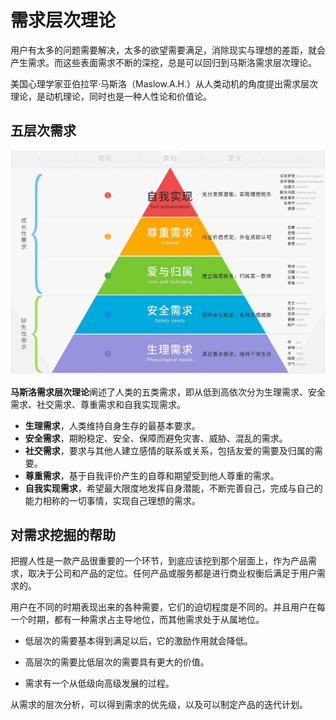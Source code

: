 # 需求层次理论

用户有太多的问题需要解决，太多的欲望需要满足，消除现实与理想的差距，就会产生需求。而这些表面需求不断的深挖，总是可以回归到马斯洛需求层次理论。

美国心理学家亚伯拉罕·马斯洛（Maslow.A.H.）从人类动机的角度提出需求层次理论，是动机理论，同时也是一种人性论和价值论。

## 五层次需求

![requirement_maslow](requirement_maslow.png)

**马斯洛需求层次理论**阐述了人类的五类需求，即从低到高依次分为生理需求、安全需求、社交需求、尊重需求和自我实现需求。

- **生理需求**，人类维持自身生存的最基本要求。
- **安全需求**，期盼稳定、安全、保障而避免灾害、威胁、混乱的需求。
- **社交需求**，要求与其他人建立感情的联系或关系，包括友爱的需要及归属的需要。
- **尊重需求**，基于自我评价产生的自尊和期望受到他人尊重的需求。
- **自我实现需求**，希望最大限度地发挥自身潜能，不断完善自己，完成与自己的能力相称的一切事情，实现自己理想的需求。

## 对需求挖掘的帮助

把握人性是一款产品很重要的一个环节，到底应该挖到那个层面上，作为产品需求，取决于公司和产品的定位。任何产品或服务都是进行商业权衡后满足于用户需求的。

用户在不同的时期表现出来的各种需要，它们的迫切程度是不同的。并且用户在每一个时期，都有一种需求占主导地位，而其他需求处于从属地位。

- 低层次的需要基本得到满足以后，它的激励作用就会降低。
- 高层次的需要比低层次的需要具有更大的价值。

- 需求有一个从低级向高级发展的过程。

从需求的层次分析，可以得到需求的优先级，以及可以制定产品的迭代计划。

